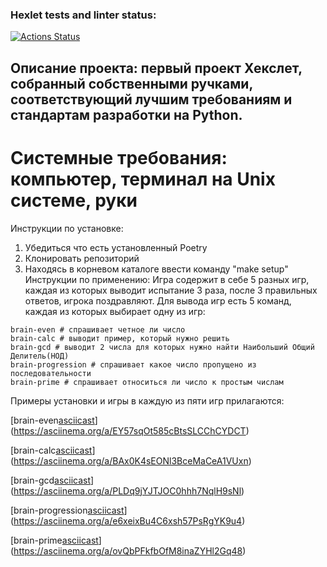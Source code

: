 ### Hexlet tests and linter status:
[![Actions Status](https://github.com/Valdemar1988/python-project-49/workflows/hexlet-check/badge.svg)](https://github.com/Valdemar1988/python-project-49/actions)
## Описание проекта: первый проект Хекслет, собранный собственными ручками, соответствующий лучшим требованиям и стандартам разработки на Python. 
# Системные требования: компьютер, терминал на Unix системе, руки
Инструкции по установке:
1. Убедиться что есть установленный Poetry
2. Клонировать репозиторий
3. Находясь в корневом каталоге ввести команду "make setup"
Инструкции по применению:
Игра содержит в себе 5 разных игр, каждая из которых выводит испытание 3 раза, после 3 правильных ответов, игрока поздравляют. Для вывода игр есть 5 команд, каждая из которых выбирает одну из игр:
```
brain-even # спрашивает четное ли число
brain-calc # выводит пример, который нужно решить
brain-gcd # выводит 2 числа для которых нужно найти Наибольший Общий Делитель(НОД)
brain-progression # спрашивает какое число пропущено из последовательности
brain-prime # спрашивает относиться ли число к простым числам
```
Примеры установки и игры в каждую из пяти игр прилагаются:


[brain-even[asciicast](https://asciinema.org/a/EY57sqOt585cBtsSLCChCYDCT.svg)](https://asciinema.org/a/EY57sqOt585cBtsSLCChCYDCT)


[brain-calc[asciicast](https://asciinema.org/a/BAx0K4sEONl3BceMaCeA1VUxn.svg)](https://asciinema.org/a/BAx0K4sEONl3BceMaCeA1VUxn)


[brain-gcd[asciicast](https://asciinema.org/a/PLDq9jYJTJOC0hhh7NqlH9sNl.svg)](https://asciinema.org/a/PLDq9jYJTJOC0hhh7NqlH9sNl)


[brain-progression[asciicast](https://asciinema.org/a/e6xeixBu4C6xsh57PsRgYK9u4.svg)](https://asciinema.org/a/e6xeixBu4C6xsh57PsRgYK9u4)


[brain-prime[asciicast](https://asciinema.org/a/ovQbPFkfbOfM8inaZYHl2Gq48.svg)](https://asciinema.org/a/ovQbPFkfbOfM8inaZYHl2Gq48)
